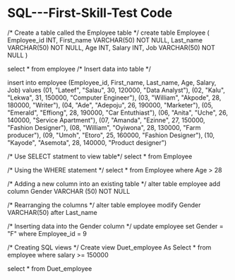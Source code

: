 # SQL---First-Skill-Test Code


/* Create a table called the Employee table */
create table Employee (
Employee_id INT,
First_name VARCHAR(50) NOT NULL, 
Last_name VARCHAR(50) NOT NULL,
Age INT,
Salary INT,
Job VARCHAR(50) NOT NULL
)

select * from employee
/* Insert data into table */

insert into employee (Employee_id, First_name, Last_name, Age, Salary, Job)
values 
(01, "Lateef", "Salau", 30, 120000, "Data Analyst"),
(02, "Kalu", "Lekwa", 31, 150000, "Computer Engineer"),
(03, "William", "Akpode", 28, 180000, "Writer"),
(04, "Ade", "Adepoju", 26, 190000, "Marketer"),
(05, "Emerald", "Effiong", 28, 190000, "Car Entuthiast"),
(06, "Anita", "Uche", 26, 140000, "Service Apartment"),
(07, "Amanda", "Ezinne", 27, 150000, "Fashion Designer"),
(08, "William", "Oyiwona", 28, 130000, "Farm producer"),
(09, "Umoh", "Etoro", 25, 160000, "Fashion Designer"),
(10, "Kayode", "Asemota", 28, 140000, "Product designer")

/* Use SELECT statment to view table*/
select * from Employee

/* Using the WHERE statement */
select * 
from Employee
where Age > 28

/* Adding a new column into an existing table */
alter table employee 
add column Gender VARCHAR (50) NOT NULL

/* Rearranging the columns */
alter table employee
modify Gender VARCHAR(50) after Last_name

/* Inserting data into the Gender column */
update employee
set Gender = "F"
where Employee_id = 9


/* Creating SQL views */
Create view Duet_employee As
Select * 
from employee
where salary >= 150000

select * from Duet_employee
